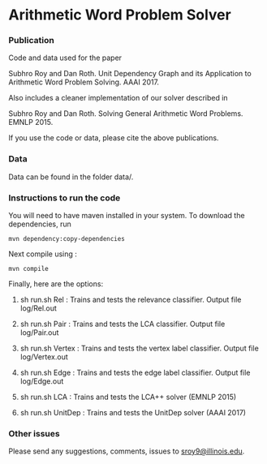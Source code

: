 # Arithmetic Word Problem Solver


### Publication

Code and data used for the paper

Subhro Roy and Dan Roth.
Unit Dependency Graph and its Application to Arithmetic Word Problem Solving.
AAAI 2017.

Also includes a cleaner implementation of our solver described in

Subhro Roy and Dan Roth.
Solving General Arithmetic Word Problems.
EMNLP 2015.

If you use the code or data, please cite the above publications.


### Data

Data can be found in the folder data/.


### Instructions to run the code

You will need to have maven installed in your system. To download the 
dependencies, run

    mvn dependency:copy-dependencies
        
Next compile using : 
    
    mvn compile     

Finally, here are the options:

1. sh run.sh Rel : Trains and tests the relevance classifier. Output file log/Rel.out

2. sh run.sh Pair : Trains and tests the LCA classifier. Output file log/Pair.out

3. sh run.sh Vertex : Trains and tests the vertex label classifier. Output file log/Vertex.out

4. sh run.sh Edge : Trains and tests the edge label classifier. Output file log/Edge.out

5. sh run.sh LCA : Trains and tests the LCA++ solver (EMNLP 2015)

6. sh run.sh UnitDep : Trains and tests the UnitDep solver (AAAI 2017)


### Other issues
 
Please send any suggestions, comments, issues to sroy9@illinois.edu.





